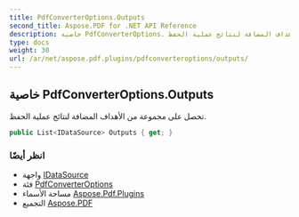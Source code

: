 ```yaml
---
title: PdfConverterOptions.Outputs
second_title: Aspose.PDF for .NET API Reference
description: خاصية PdfConverterOptions. تحصل على مجموعة من الأهداف المضافة لنتائج عملية الحفظ
type: docs
weight: 30
url: /ar/net/aspose.pdf.plugins/pdfconverteroptions/outputs/
---
```

## خاصية PdfConverterOptions.Outputs

تحصل على مجموعة من الأهداف المضافة لنتائج عملية الحفظ.

```csharp
public List<IDataSource> Outputs { get; }
```

### انظر أيضًا

* واجهة [IDataSource](../../idatasource/)
* فئة [PdfConverterOptions](../)
* مساحة الأسماء [Aspose.Pdf.Plugins](../../../aspose.pdf.plugins/)
* التجميع [Aspose.PDF](../../../)
